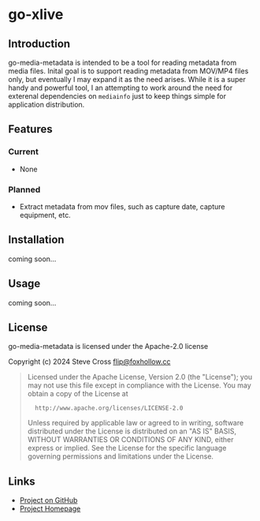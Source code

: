 # go-xlive

## Introduction

go-media-metadata is intended to be a tool for reading metadata from media files. Inital goal is to support reading metadata from MOV/MP4 files only, but eventually I may expand it as the need arises. While it is a super handy and powerful tool, I an attempting to work around the need for exterenal dependencies on `mediainfo` just to keep things simple for application distribution.

## Features

### Current
  - None

### Planned 
  - Extract metadata from mov files, such as capture date, capture equipment, etc.

## Installation

coming soon...

## Usage

coming soon...

## License

go-media-metadata is licensed under the Apache-2.0 license

Copyright (c) 2024 Steve Cross <flip@foxhollow.cc>

>  Licensed under the Apache License, Version 2.0 (the "License");
>  you may not use this file except in compliance with the License.
>  You may obtain a copy of the License at
>
>       http://www.apache.org/licenses/LICENSE-2.0
>
>  Unless required by applicable law or agreed to in writing, software
>  distributed under the License is distributed on an "AS IS" BASIS,
>  WITHOUT WARRANTIES OR CONDITIONS OF ANY KIND, either express or implied.
>  See the License for the specific language governing permissions and
>  limitations under the License.


## Links

- [Project on GitHub](https://github.com/hairlesshobo/go-media-metadata/)
- [Project Homepage](https://www.foxhollow.cc/projects/go-media-metadata/)